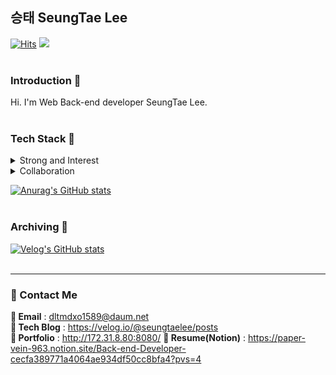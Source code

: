 <!-- <div align=center> -->

## 승태 SeungTae Lee
[![Hits](https://hits.seeyoufarm.com/api/count/incr/badge.svg?url=https%3A%2F%2Fgithub.com%2FSeungTaeGit%2Fhit-counter&count_bg=%23E6E6FA&title_bg=%23454555&icon=&icon_color=%23FFFFFF&title=VISIT&edge_flat=false)](https://hits.seeyoufarm.com)
<a href="mailto:dltmdxo1589@daum.net">
   <img src="https://img.shields.io/badge/Mail-d14836?style=flat-square&logo=Gmail&logoColor=white&link=dltmdxo1589@daum.net"/>
</a>
<br>
<br>

<!--
**SeungTaeGit/SeungTaeGit** is a ✨ _special_ ✨ repository because its `README.md` (this file) appears on your GitHub profile.

Here are some ideas to get you started:

- 🔭 I’m currently working on ...
- 🌱 I’m currently learning ...
- 👯 I’m looking to collaborate on ...
- 🤔 I’m looking for help with ...
- 💬 Ask me about ...
- 📫 How to reach me: ...
- 😄 Pronouns: ...
- ⚡ Fun fact: ...
-->

### Introduction :egg:
Hi. I'm Web Back-end developer SeungTae Lee.
<br>
<br>

### Tech Stack :egg:
<details>
<summary>Strong and Interest</summary>

<img src="https://img.shields.io/badge/java-007396?style=flat&logo=OpenJDK&logoColor=white">   <!-- Java -->
<img src="https://img.shields.io/badge/Spring-6DB33F?style=flat&logo=Spring&logoColor=white">  <!-- Spring -->
<img src="https://img.shields.io/badge/springboot-6DB33F?style=flat&logo=springboot&logoColor=white">  <!-- Spring boot -->
<img src="https://img.shields.io/badge/MySQL-4479A1?style=flat&logo=MySQL&logoColor=white">   <!-- MySQL -->
</details>

<details>
<summary>Collaboration</summary>

<img src="https://img.shields.io/badge/Git-F05032?style=flat&logo=Git&logoColor=white">   <!-- Git -->
<img src="https://img.shields.io/badge/Github-181717?style=flat&logo=GitHub&logoColor=white">   <!-- Github -->
<img src="https://img.shields.io/badge/Notion-000000?style=flat&logo=Notion&logoColor=white">   <!-- Notion -->
</details>


<!-- [![Top Langs](https://github-readme-stats.vercel.app/api/top-langs/?username=SeungTaeGit)](https://github.com/anuraghazra/github-readme-stats) -->
<!-- [![Top Langs](https://github-readme-stats.vercel.app/api/top-langs/?username=SeungTaeGit&layout=compact)](https://github.com/delay-100/github-readme-stats) -->
[![Anurag's GitHub stats](https://github-readme-stats.vercel.app/api?username=SeungTaeGit)](https://github.com/anuraghazra/github-readme-stats)
<br>
<br>

### Archiving :egg:
[![Velog's GitHub stats](https://velog-readme-stats.vercel.app/api?name=seungtaelee)](https://velog.io/@seungtaelee)
<br>
<br>


---
### 💬 Contact Me
**💬 Email** : dltmdxo1589@daum.net <br>
**💬 Tech Blog** : https://velog.io/@seungtaelee/posts <br>
**💬 Portfolio** : http://172.31.8.80:8080/
**💬 Resume(Notion)** : https://paper-vein-963.notion.site/Back-end-Developer-cecfa389771a4064ae934df50cc8bfa4?pvs=4

<!-- </div> -->
